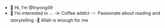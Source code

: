 - 👋 Hi, I’m @Inyong59
- 👀 I’m interested in ...
-☕ Coffee addict
-✨ Passionate about reading and storytelling
-🌟 Allah is enough for me



